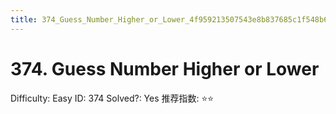 ```yaml
---
title: 374_Guess_Number_Higher_or_Lower_4f959213507543e8b837685c1f548b6d
---
```


# 374. Guess Number Higher or Lower

Difficulty: Easy
ID: 374
Solved?: Yes
推荐指数: ⭐⭐